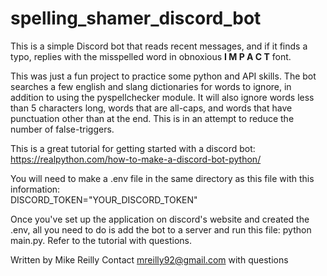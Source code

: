 # spelling_shamer_discord_bot

This is a simple Discord bot that reads recent messages, and if
it finds a typo, replies with the misspelled word in
obnoxious **I M P A C T** font. 

This was just a fun project to practice some python and API skills.
The bot searches a few english and slang dictionaries for words to ignore,
in addition to using the pyspellchecker module. It will also ignore
words less than 5 characters long, words that are all-caps, and words
that have punctuation other than at the end. This is in an attempt
to reduce the number of false-triggers.  

This is a great tutorial for getting started with a discord bot:
https://realpython.com/how-to-make-a-discord-bot-python/  

You will need to make a .env file in the same directory as this
file with this information:  
DISCORD_TOKEN="YOUR_DISCORD_TOKEN"  

Once you've set up the application on discord's website and created
the .env, all you need to do is add the bot to a server and run this file:
python main.py. Refer to the tutorial with questions.  

Written by Mike Reilly
Contact mreilly92@gmail.com with questions
